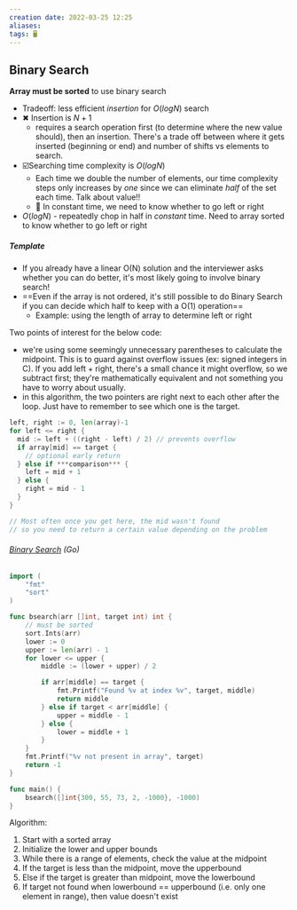```yaml
---
creation date: 2022-03-25 12:25
aliases: 
tags: 🖥️
---
```

## Binary Search
**Array must be sorted** to use binary search
- Tradeoff: less efficient *insertion* for $O(log N)$ search
- ✖ Insertion is $N + 1$
	- requires a search operation first (to determine where the new value should), then an insertion. There's a trade off between where it gets inserted (beginning or end) and number of shifts vs elements to search. 
- ☑️Searching time complexity is  $O(log N)$
	- Each time we double the number of elements, our time complexity steps only increases by *one* since we can eliminate *half* of the set each time. Talk about value!!
	- 🔑 In constant time, we need to know whether to go left or right
- $O(log N)$ - repeatedly chop in half in *constant* time. Need to array sorted to know whether to go left or right

##### Template
- If you already have a linear O(N) solution and the interviewer asks whether you can do better, it's most likely going to involve binary search! 
- ==Even if the array is not ordered, it's still possible to do Binary Search if you can decide which half to keep with a O(1) operation==
	- Example: using the length of array to determine left or right  

Two points of interest for the below code:
- we're using some seemingly unnecessary parentheses to calculate the midpoint. This is to guard against overflow issues (ex: signed integers in C). If you add left + right, there's a small chance it might overflow, so we subtract first; they're mathematically equivalent and not something you have to worry about usually.
- in this algorithm, the two pointers are right next to each other after the loop. Just have to remember to see which one is the target.
```go
left, right := 0, len(array)-1
for left <= right {
  mid := left + ((right - left) / 2) // prevents overflow
  if array[mid] == target {
    // optional early return
  } else if ***comparison*** {
    left = mid + 1
  } else {
    right = mid - 1
  }
}

// Most often once you get here, the mid wasn't found 
// so you need to return a certain value depending on the problem
```

###### [Binary Search](Binary%20Search.md) (Go)
```go
import (
	"fmt"
	"sort"
)

func bsearch(arr []int, target int) int {
	// must be sorted
	sort.Ints(arr)
	lower := 0
	upper := len(arr) - 1
	for lower <= upper {
		middle := (lower + upper) / 2

		if arr[middle] == target {
			fmt.Printf("Found %v at index %v", target, middle)
			return middle
		} else if target < arr[middle] {
			upper = middle - 1
		} else {
			lower = middle + 1
		}
	}
	fmt.Printf("%v not present in array", target)
	return -1
}

func main() {
	bsearch([]int{300, 55, 73, 2, -1000}, -1000)
}
```
Algorithm:
1. Start with a sorted array
2. Initialize the lower and upper bounds
3. While there is a range of elements, check the value at the midpoint
4. If the target is less than the midpoint, move the upperbound
5. Else if the target is greater than midpoint, move the lowerbound
6. If target not found when lowerbound == upperbound (i.e. only one element in range), then value doesn't exist
